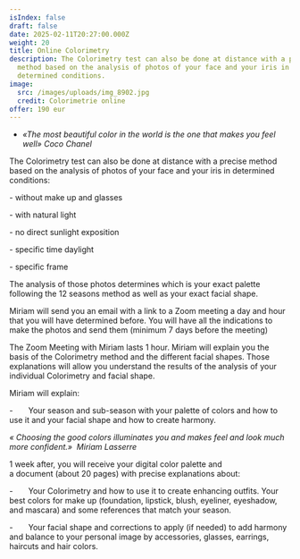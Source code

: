 ```yaml
---
isIndex: false
draft: false
date: 2025-02-11T20:27:00.000Z
weight: 20
title: Online Colorimetry
description: The Colorimetry test can also be done at distance with a precise
  method based on the analysis of photos of your face and your iris in
  determined conditions.
image:
  src: /images/uploads/img_8902.jpg
  credit: Colorimetrie online
offer: 190 eur
---
```

* *«The most beautiful color in the world is the one that makes you feel well» Coco Chanel*

The Colorimetry test can also be done at distance with a precise method based on the analysis of photos of your face and your iris in determined conditions:

\- without make up and glasses

\- with natural light

\- no direct sunlight exposition

\- specific time daylight

\- specific frame

The analysis of those photos determines which is your exact palette following the 12 seasons method as well as your exact facial shape. 

Miriam will send you an email with a link to a Zoom meeting a day and hour that you will have determined before. You will have all the indications to make the photos and send them (minimum 7 days before the meeting)

The Zoom Meeting with Miriam lasts 1 hour. Miriam will explain you the basis of the Colorimetry method and the different facial shapes. Those explanations will allow you understand the results of the analysis of your individual Colorimetry and facial shape. 

Miriam will explain:

\-       Your season and sub-season with your palette of colors and how to use it and your facial shape and how to create harmony.

*« Choosing the good colors illuminates you and makes feel and look much more confident.»  Miriam Lasserre*

1 week after, you will receive your digital color palette and a document (about 20 pages) with precise explanations about:

\-       Your Colorimetry and how to use it to create enhancing outfits. Your best colors for make up (foundation, lipstick, blush, eyeliner, eyeshadow, and mascara) and some references that match your season. 

\-       Your facial shape and corrections to apply (if needed) to add harmony and balance to your personal image by accessories, glasses, earrings, haircuts and hair colors.
